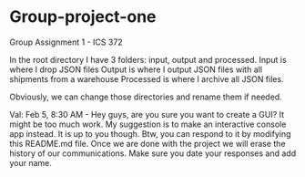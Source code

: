 # Group-project-one
Group Assignment 1 - ICS 372

In the root directory I have 3 folders: input, output and processed.
Input is where I drop JSON files
Output is where I output JSON files with all shipments from a warehouse
Processed is where I archive all JSON files.

Obviously, we can change those directories and rename them if needed.

Val: Feb 5, 8:30 AM
	- Hey guys, are you sure you want to create a GUI? It might be too much work. My suggestion is to 
	make an interactive console app instead. It is up to you though. Btw, you can respond to it by modifying this README.md file.
	Once we are done with the project we will erase the history of our communications. Make sure you date your responses and 
	add your name.